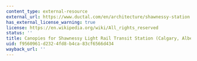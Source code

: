 ```yaml
---
content_type: external-resource
external_url: https://www.ductal.com/en/architecture/shawnessy-station
has_external_license_warning: true
license: https://en.wikipedia.org/wiki/All_rights_reserved
status: ''
title: Canopies for Shawnessy Light Rail Transit Station (Calgary, Alberta)
uid: f9560961-d232-4fd8-b4ca-83cf6566d434
wayback_url: ''
---
```

